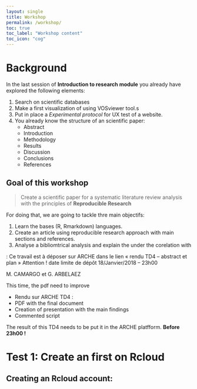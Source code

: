 ```yaml
---
layout: single
title: Workshop
permalink: /workshop/
toc: true
toc_label: "Workshop content"
toc_icon: "cog"
---
```


# Background

In the last session of **Introduction to research module** you already have explored the following elements:

1. Search on scientific databases
2. Make a first visualization of using VOSviewer tool.s
2. Put in place a *Experimental protocol* for UX test of a website.
3. You already know the structure of an scientific paper:
    + Abstract
    + Introduction
    + Methodology
    + Results
    + Discussion
    + Conclusions
    + References


## Goal of this workshop

> Create a scientific paper for a systematic literature review analysis  with the principles of **Reproducible Research** 
> 


For doing that, we are going to tackle thre main objectifs:
1. Learn the bases (R, Rmarkdown) languages.
2. Create an article using reproducible research approach with main sections and references.
3. Analyse a bibliomtrical analysis and explain the under the corelation with

:
Ce travail est à déposer sur ARCHE dans le lien « rendu TD4 – abstract et plan »
Attention ! date limite de dépôt 18/Janvier/2018 – 23h00

M. CAMARGO et G. ARBELAEZ





This time, the pdf need to improve


- Rendu sur ARCHE TD4 :
- PDF with the final document
- Creation of presentation with the main findings
- Commented script

The result of this TD4 needs to be put it in the ARCHE platfform. **Before 23h00 !**


# Test 1: Create an first on Rcloud

## Creating an Rcloud account:




